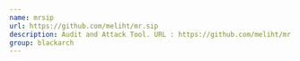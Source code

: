 ```yaml
---
name: mrsip
url: https://github.com/meliht/mr.sip
description: Audit and Attack Tool. URL : https://github.com/meliht/mr.sip Groups : blackarch blackarch-voip
group: blackarch
---
```

